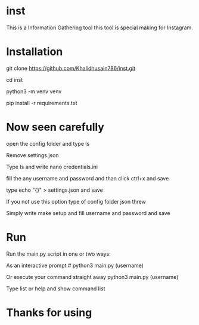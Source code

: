 # inst 
This is a Information Gathering tool 
this tool is special making for Instagram.

# Installation

git clone https://github.com/Khalidhusain786/inst.git

cd inst

python3 -m venv venv

pip install -r requirements.txt

# Now seen carefully

open the config folder and  type ls

Remove  settings.json

Type ls and write nano credentials.ini

fill the any username and password and than click ctrl+x and save 

type echo "{}" > settings.json and save

If you not use this option type of config folder json threw

Simply write make setup and fill username and password and save

# Run
Run the main.py script in one or two ways:

As an interactive prompt # python3 main.py (username)
  
Or execute your command straight away python3 main.py (username)
  
Type list or help and show command list 

# Thanks for using 
  
  
